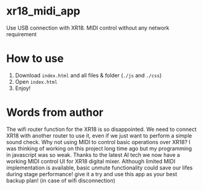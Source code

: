 # xr18_midi_app
Use USB connection with XR18. MIDI control without any network requirement

# How to use
1. Download `index.html` and all files & folder (`./js` and `./css`)
2. Open `index.html`
3. Enjoy!

# Words from author
The wifi router function for the XR18 is so disappointed. We need to connect XR18 with another router to use it, even if we just want to perform a simple sound check.
Why not using MIDI to control basic operations over XR18? I was thinking of working on this project long time ago but my programming in javascript was so weak.
Thanks to the latest AI tech we now have a working MIDI control UI for XR18 digital mixer. Although limited MIDI implementation is available, basic unmute functionality could save our lifes during stage performance! give it a try and use this app as your best backup plan! (in case of wifi disconnection)
